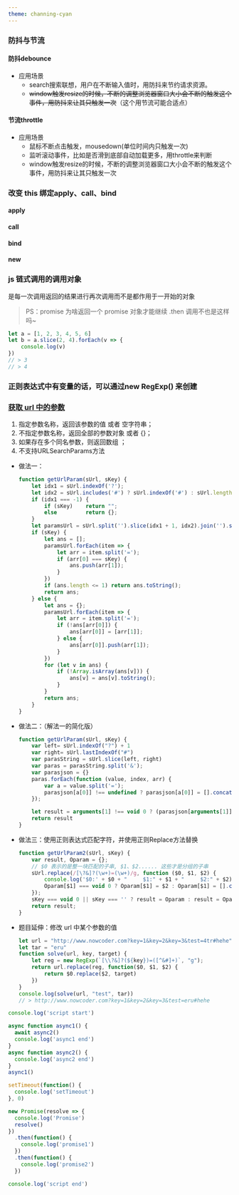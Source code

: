 ```yaml
---
theme: channing-cyan
---
```


### 防抖与节流

#### 防抖**debounce**
+ 应用场景
    + search搜索联想，用户在不断输入值时，用防抖来节约请求资源。
    + ~~window触发resize的时候，不断的调整浏览器窗口大小会不断的触发这个事件，用防抖来让其只触发一次~~（这个用节流可能合适点）


#### 节流**throttle**
+ 应用场景
    + 鼠标不断点击触发，mousedown(单位时间内只触发一次)
    + 监听滚动事件，比如是否滑到底部自动加载更多，用throttle来判断
    + window触发resize的时候，不断的调整浏览器窗口大小会不断的触发这个事件，用防抖来让其只触发一次

### 改变 this 绑定**apply、call、bind**

#### apply
#### call
#### bind
#### new

### js 链式调用的调用对象

是每一次调用返回的结果进行再次调用而不是都作用于一开始的对象

> PS：promise 为啥返回一个 promise 对象才能继续 .then 调用不也是这样吗~

```js
let a = [1, 2, 3, 4, 5, 6]
let b = a.slice(2, 4).forEach(v => {
    console.log(v)
})
// > 3
// > 4
```

### 正则表达式中有变量的话，可以通过new RegExp() 来创建

### [获取 url 中的参数](https://www.nowcoder.com/practice/a3ded747e3884a3c86d09d88d1652e10)

1. 指定参数名称，返回该参数的值 或者 空字符串；
2. 不指定参数名称，返回全部的参数对象 或者 {}；
3. 如果存在多个同名参数，则返回数组 ；
4. 不支持URLSearchParams方法

+ 做法一：

  ```js
  function getUrlParam(sUrl, sKey) {
      let idx1 = sUrl.indexOf('?');
      let idx2 = sUrl.includes('#') ? sUrl.indexOf('#') : sUrl.length;
      if (idx1 === -1) {
          if (sKey)    return "";
          else         return {};
      }
      let paramsUrl = sUrl.split('').slice(idx1 + 1, idx2).join('').split('&');
      if (sKey) {
          let ans = [];
          paramsUrl.forEach(item => {
              let arr = item.split('=');
              if (arr[0] === sKey) {
                  ans.push(arr[1]);
              }
          })
          if (ans.length <= 1) return ans.toString();
          return ans;
      } else {
          let ans = {};
          paramsUrl.forEach(item => {
              let arr = item.split('=');
              if (!ans[arr[0]]) {
                  ans[arr[0]] = [arr[1]];
              } else {
                  ans[arr[0]].push(arr[1]);
              }
          })
          for (let v in ans) {
              if (!Array.isArray(ans[v])) {
                  ans[v] = ans[v].toString();
              }
          }
          return ans;
      }
  }
  ```

  

+ 做法二：（解法一的简化版）

  ```js
  function getUrlParam(sUrl, sKey) {
      var left= sUrl.indexOf("?") + 1
      var right= sUrl.lastIndexOf("#")
      var parasString = sUrl.slice(left, right)
      var paras = parasString.split('&');
      var parasjson = {}
      paras.forEach(function (value, index, arr) {
          var a = value.split('=');
          parasjson[a[0]] !== undefined ? parasjson[a[0]] = [].concat(parasjson[a[0]], a[1]) : parasjson[a[0]] = a[1];
      });
  
      let result = arguments[1] !== void 0 ? (parasjson[arguments[1]] || '') : parasjson;
      return result
  }
  ```

  

+ 做法三：使用正则表达式匹配字符，并使用正则Replace方法替换

  ```js
  function getUrlParam2(sUrl, sKey) {
      var result, Oparam = {};
      // $0 表示的是整一块匹配的子串, $1、$2...... 这些才是分组的子串
      sUrl.replace(/[\?&]?(\w+)=(\w+)/g, function ($0, $1, $2) {
          console.log('$0:' + $0 + "     $1:" + $1 + "     $2:" + $2);
          Oparam[$1] === void 0 ? Oparam[$1] = $2 : Oparam[$1] = [].concat(Oparam[$1], $2);
      });
      sKey === void 0 || sKey === '' ? result = Oparam : result = Oparam[sKey] || '';
      return result;
  }
  ```

  

+ 题目延伸：修改 url 中某个参数的值

  ```js
  let url = "http://www.nowcoder.com?key=1&key=2&key=3&test=4tr#hehe"
  let tar = "eru"
  function solve(url, key, target) {
      let reg = new RegExp(`[\\?&]?(${key})=([^&#]+)`, "g");
      return url.replace(reg, function($0, $1, $2) {
          return $0.replace($2, target)
      })
  }
  console.log(solve(url, "test", tar))
  // > http://www.nowcoder.com?key=1&key=2&key=3&test=eru#hehe
  ```






```js
console.log('script start') 

async function async1() {
  await async2()
  console.log('async1 end')
}
async function async2() {
  console.log('async2 end') 
}
async1()

setTimeout(function() {
  console.log('setTimeout')
}, 0)

new Promise(resolve => {
  console.log('Promise')
  resolve()
})
  .then(function() {
    console.log('promise1')
  })
  .then(function() {
    console.log('promise2')
  })

console.log('script end')
```

